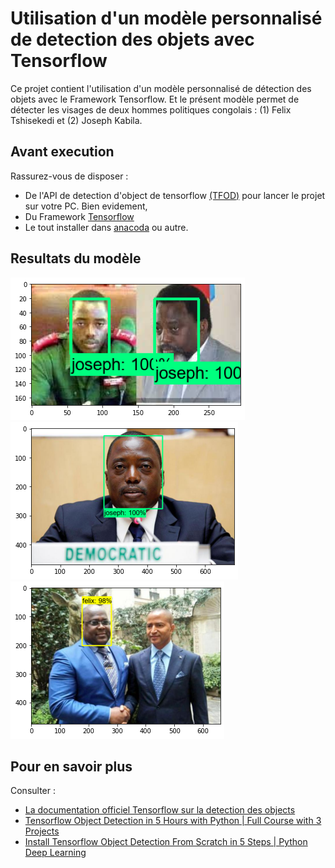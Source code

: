 # Utilisation d'un modèle personnalisé de detection des objets  avec Tensorflow

Ce projet contient l'utilisation d'un modèle personnalisé de détection des objets avec le Framework Tensorflow. Et le présent modèle permet de détecter les visages de deux hommes politiques congolais : (1) Felix Tshisekedi et (2) Joseph Kabila.


## Avant execution
Rassurez-vous de disposer :
* De l'API de detection d'object de tensorflow <a href="https://www.tensorflow.org/hub/tutorials/object_detection">(TFOD)</a> pour lancer le projet sur votre PC. Bien evidement, 
* Du Framework [Tensorflow](https://www.tensorflow.org/install?hl=fr) 
* Le tout installer dans [anacoda](https://www.anaconda.com/products/individual) ou autre.


## Resultats du modèle

<img src="images/output/sortie1.png">
<img src="images/output/sortie2.png">
<img src="images/output/sortie3.png">

## Pour en savoir plus
Consulter :

* [La documentation officiel Tensorflow sur la detection des objects](https://tensorflow-object-detection-api-tutorial.readthedocs.io/")
* [Tensorflow Object Detection in 5 Hours with Python | Full Course with 3 Projects](https://youtu.be/yqkISICHH-U)
* [Install Tensorflow Object Detection From Scratch in 5 Steps | Python Deep Learning](https://youtu.be/dZh_ps8gKgs)
